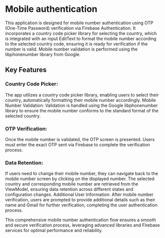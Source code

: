 # Mobile authentication
This application is designed for mobile number authentication using OTP (One-Time Password) verification via Firebase Authentication. It incorporates a country code picker library for selecting the country, which is integrated with an input EditText to format the mobile number according to the selected country code, ensuring it is ready for verification if the number is valid. Mobile number validation is performed using the libphonenumber library from Google.

## Key Features

### Country Code Picker:
The app utilizes a country code picker library, enabling users to select their country, automatically formatting their mobile number accordingly.
Mobile Number Validation: Validation is handled using the Google libphonenumber library to ensure the mobile number conforms to the standard format of the selected country.

### OTP Verification: 
Once the mobile number is validated, the OTP screen is presented. Users must enter the exact OTP sent via Firebase to complete the verification process.

### Data Retention: 
If users need to change their mobile number, they can navigate back to the mobile number screen by clicking on the displayed number. The selected country and corresponding mobile number are retrieved from the ViewModel, ensuring data retention across different states and configuration changes.
Additional User Information: After mobile number verification, users are prompted to provide additional details such as their name and Gmail for further verification, completing the user authentication process.

This comprehensive mobile number authentication flow ensures a smooth and secure verification process, leveraging advanced libraries and Firebase services for optimal performance and reliability.
